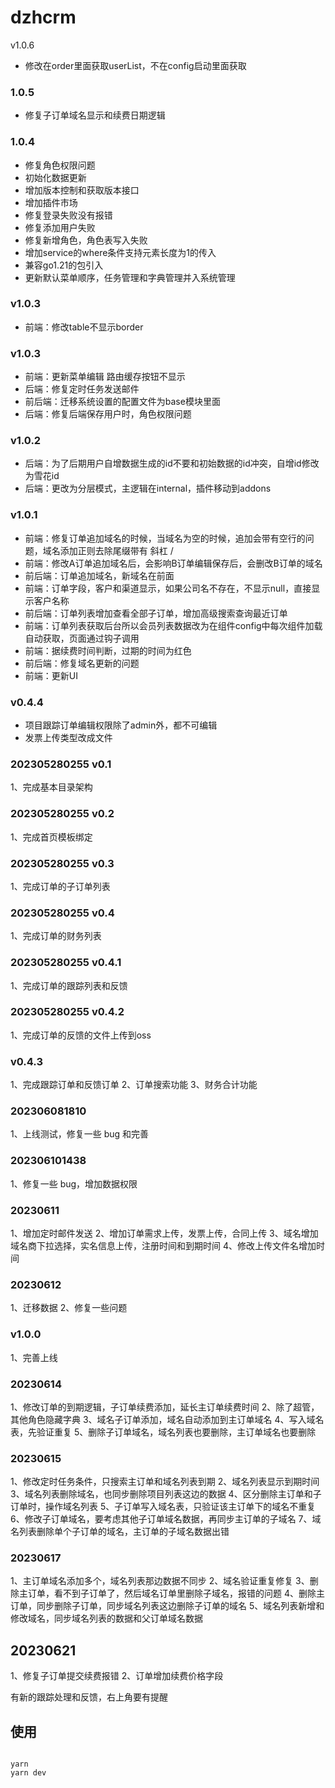 # dzhcrm

v1.0.6
- 修改在order里面获取userList，不在config启动里面获取


### 1.0.5
- 修复子订单域名显示和续费日期逻辑

### 1.0.4
- 修复角色权限问题
- 初始化数据更新
- 增加版本控制和获取版本接口
- 增加插件市场
- 修复登录失败没有报错
- 修复添加用户失败
- 修复新增角色，角色表写入失败
- 增加service的where条件支持元素长度为1的传入
- 兼容go1.21的包引入
- 更新默认菜单顺序，任务管理和字典管理并入系统管理

### v1.0.3
- 前端：修改table不显示border

### v1.0.3
- 前端：更新菜单编辑 路由缓存按钮不显示
- 后端：修复定时任务发送邮件
- 前后端：迁移系统设置的配置文件为base模块里面
- 后端：修复后端保存用户时，角色权限问题

### v1.0.2
- 后端：为了后期用户自增数据生成的id不要和初始数据的id冲突，自增id修改为雪花id
- 后端：更改为分层模式，主逻辑在internal，插件移动到addons


### v1.0.1

- 前端：修复订单追加域名的时候，当域名为空的时候，追加会带有空行的问题，域名添加正则去除尾缀带有 斜杠 /
- 前端：修改A订单追加域名后，会影响B订单编辑保存后，会删改B订单的域名
- 前后端：订单追加域名，新域名在前面
- 前端：订单字段，客户和渠道显示，如果公司名不存在，不显示null，直接显示客户名称
- 前后端：订单列表增加查看全部子订单，增加高级搜索查询最近订单
- 前端：订单列表获取后台所以会员列表数据改为在组件config中每次组件加载自动获取，页面通过钩子调用
- 前端：据续费时间判断，过期的时间为红色
- 前后端：修复域名更新的问题
- 前端：更新UI


### v0.4.4

* 项目跟踪订单编辑权限除了admin外，都不可编辑
* 发票上传类型改成文件


### 202305280255 v0.1

1、完成基本目录架构

### 202305280255 v0.2

1、完成首页模板绑定

### 202305280255 v0.3

1、完成订单的子订单列表

### 202305280255 v0.4

1、完成订单的财务列表

### 202305280255 v0.4.1

1、完成订单的跟踪列表和反馈

### 202305280255 v0.4.2

1、完成订单的反馈的文件上传到oss

### v0.4.3

1、完成跟踪订单和反馈订单
2、订单搜索功能
3、财务合计功能

### 202306081810

1、上线测试，修复一些 bug 和完善

### 202306101438

1、修复一些 bug，增加数据权限

### 20230611

1、增加定时邮件发送
2、增加订单需求上传，发票上传，合同上传
3、域名增加域名商下拉选择，实名信息上传，注册时间和到期时间
4、修改上传文件名增加时间

### 20230612

1、迁移数据
2、修复一些问题

### v1.0.0

1、完善上线

### 20230614
1、修改订单的到期逻辑，子订单续费添加，延长主订单续费时间
2、除了超管，其他角色隐藏字典
3、域名子订单添加，域名自动添加到主订单域名
4、写入域名表，先验证重复
5、删除子订单域名，域名列表也要删除，主订单域名也要删除

### 20230615
1、修改定时任务条件，只搜索主订单和域名列表到期
2、域名列表显示到期时间
3、域名列表删除域名，也同步删除项目列表这边的数据
4、区分删除主订单和子订单时，操作域名列表
5、子订单写入域名表，只验证该主订单下的域名不重复
6、修改子订单域名，要考虑其他子订单域名数据，再同步主订单的子域名
7、域名列表删除单个子订单的域名，主订单的子域名数据出错


### 20230617
1、主订单域名添加多个，域名列表那边数据不同步
2、域名验证重复修复
3、删除主订单，看不到子订单了，然后域名订单里删除子域名，报错的问题
4、删除主订单，同步删除子订单，同步域名列表这边删除子订单的域名
5、域名列表新增和修改域名，同步域名列表的数据和父订单域名数据


## 20230621

1、修复子订单提交续费报错
2、订单增加续费价格字段

有新的跟踪处理和反馈，右上角要有提醒

## 使用

```

yarn
yarn dev

```